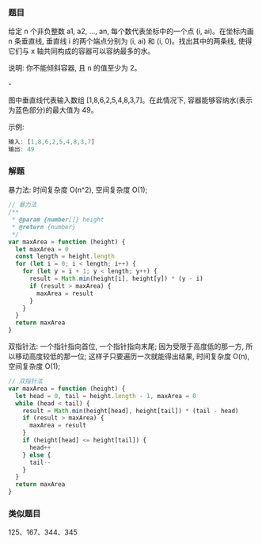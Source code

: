 ### 题目

给定 n 个非负整数 a1, a2, ..., an, 每个数代表坐标中的一个点 (i, ai)。在坐标内画 n 条垂直线, 垂直线 i 的两个端点分别为 (i, ai) 和 (i, 0)。找出其中的两条线, 使得它们与 x 轴共同构成的容器可以容纳最多的水。

说明: 你不能倾斜容器, 且 n 的值至少为 2。

-[](https://s3-lc-upload.s3.amazonaws.com/uploads/2018/07/17/question_11.jpg)

图中垂直线代表输入数组 [1,8,6,2,5,4,8,3,7]。在此情况下, 容器能够容纳水(表示为蓝色部分)的最大值为 49。

示例:

```js
输入: [1,8,6,2,5,4,8,3,7]
输出: 49
```

### 解题

暴力法: 时间复杂度 O(n^2), 空间复杂度 O(1);

```js
// 暴力法
/**
 * @param {number[]} height
 * @return {number}
 */
var maxArea = function (height) {
  let maxArea = 0
  const length = height.length
  for (let i = 0; i < length; i++) {
    for (let y = i + 1; y < length; y++) {
      result = Math.min(height[i], height[y]) * (y - i)
      if (result > maxArea) {
        maxArea = result
      }
    }
  }
  return maxArea
}
```

双指针法: 一个指针指向首位, 一个指针指向末尾; 因为受限于高度低的那一方, 所以移动高度较低的那一位; 这样子只要遍历一次就能得出结果, 时间复杂度 O(n), 空间复杂度 O(1);

```js
// 双指针法
var maxArea = function (height) {
  let head = 0, tail = height.length - 1, maxArea = 0
  while (head < tail) {
    result = Math.min(height[head], height[tail]) * (tail - head)
    if (result > maxArea) {
      maxArea = result
    }
    if (height[head] <= height[tail]) {
      head++
    } else {
      tail--
    }
  }
  return maxArea
}
```

### 类似题目

125、167、344、345